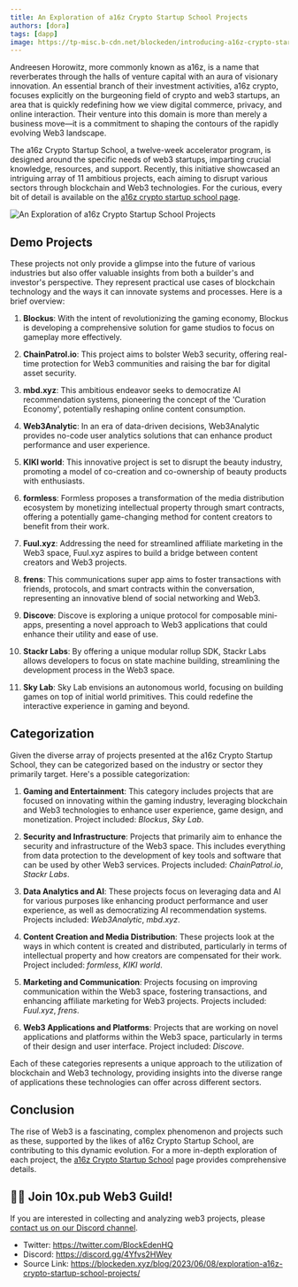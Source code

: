 ```yaml
---
title: An Exploration of a16z Crypto Startup School Projects
authors: [dora]
tags: [dapp]
image: https://tp-misc.b-cdn.net/blockeden/introducing-a16z-crypto-startup-school-showcase.jpg
---
```


Andreesen Horowitz, more commonly known as a16z, is a name that reverberates through the halls of venture capital with an aura of visionary innovation. An essential branch of their investment activities, a16z crypto, focuses explicitly on the burgeoning field of crypto and web3 startups, an area that is quickly redefining how we view digital commerce, privacy, and online interaction. Their venture into this domain is more than merely a business move—it is a commitment to shaping the contours of the rapidly evolving Web3 landscape.

The a16z Crypto Startup School, a twelve-week accelerator program, is designed around the specific needs of web3 startups, imparting crucial knowledge, resources, and support. Recently, this initiative showcased an intriguing array of 11 ambitious projects, each aiming to disrupt various sectors through blockchain and Web3 technologies. For the curious, every bit of detail is available on the [a16z crypto startup school page](https://blockeden.xyz/dapp/a16z-crypto-startup-school).

![An Exploration of a16z Crypto Startup School Projects](https://tp-misc.b-cdn.net/blockeden/introducing-a16z-crypto-startup-school-showcase.jpg "An Exploration of a16z Crypto Startup School Projects")

## Demo Projects

These projects not only provide a glimpse into the future of various industries but also offer valuable insights from both a builder's and investor's perspective. They represent practical use cases of blockchain technology and the ways it can innovate systems and processes. Here is a brief overview:

1. **Blockus**: With the intent of revolutionizing the gaming economy, Blockus is developing a comprehensive solution for game studios to focus on gameplay more effectively.

2. **ChainPatrol.io**: This project aims to bolster Web3 security, offering real-time protection for Web3 communities and raising the bar for digital asset security.

3. **mbd.xyz**: This ambitious endeavor seeks to democratize AI recommendation systems, pioneering the concept of the 'Curation Economy', potentially reshaping online content consumption.

4. **Web3Analytic**: In an era of data-driven decisions, Web3Analytic provides no-code user analytics solutions that can enhance product performance and user experience.

5. **KIKI world**: This innovative project is set to disrupt the beauty industry, promoting a model of co-creation and co-ownership of beauty products with enthusiasts.

6. **formless**: Formless proposes a transformation of the media distribution ecosystem by monetizing intellectual property through smart contracts, offering a potentially game-changing method for content creators to benefit from their work.

7. **Fuul.xyz**: Addressing the need for streamlined affiliate marketing in the Web3 space, Fuul.xyz aspires to build a bridge between content creators and Web3 projects.

8. **frens**: This communications super app aims to foster transactions with friends, protocols, and smart contracts within the conversation, representing an innovative blend of social networking and Web3.

9. **Discove**: Discove is exploring a unique protocol for composable mini-apps, presenting a novel approach to Web3 applications that could enhance their utility and ease of use.

10. **Stackr Labs**: By offering a unique modular rollup SDK, Stackr Labs allows developers to focus on state machine building, streamlining the development process in the Web3 space.

11. **Sky Lab**: Sky Lab envisions an autonomous world, focusing on building games on top of initial world primitives. This could redefine the interactive experience in gaming and beyond.

## Categorization

Given the diverse array of projects presented at the a16z Crypto Startup School, they can be categorized based on the industry or sector they primarily target. Here's a possible categorization:

1. **Gaming and Entertainment**: This category includes projects that are focused on innovating within the gaming industry, leveraging blockchain and Web3 technologies to enhance user experience, game design, and monetization. Project included: *Blockus*, *Sky Lab*.

2. **Security and Infrastructure**: Projects that primarily aim to enhance the security and infrastructure of the Web3 space. This includes everything from data protection to the development of key tools and software that can be used by other Web3 services. Projects included: *ChainPatrol.io*, *Stackr Labs*.

3. **Data Analytics and AI**: These projects focus on leveraging data and AI for various purposes like enhancing product performance and user experience, as well as democratizing AI recommendation systems. Projects included: *Web3Analytic*, *mbd.xyz*.

4. **Content Creation and Media Distribution**: These projects look at the ways in which content is created and distributed, particularly in terms of intellectual property and how creators are compensated for their work. Project included: *formless*, *KIKI world*.

5. **Marketing and Communication**: Projects focusing on improving communication within the Web3 space, fostering transactions, and enhancing affiliate marketing for Web3 projects. Projects included: *Fuul.xyz*, *frens*.

6. **Web3 Applications and Platforms**: Projects that are working on novel applications and platforms within the Web3 space, particularly in terms of their design and user interface. Project included: *Discove*.

Each of these categories represents a unique approach to the utilization of blockchain and Web3 technology, providing insights into the diverse range of applications these technologies can offer across different sectors.

## Conclusion

The rise of Web3 is a fascinating, complex phenomenon and projects such as these, supported by the likes of a16z Crypto Startup School, are contributing to this dynamic evolution. For a more in-depth exploration of each project, the [a16z Crypto Startup School](https://blockeden.xyz/dapp/a16z-crypto-startup-school) page provides comprehensive details.

<div class="alert alert-success" role="alert"><h2 class="alert-heading">🕵️‍♀️️ Join 10x.pub Web3 Guild!</h2><p>If you are interested in collecting and analyzing web3 projects, please <a href="https://discord.gg/4Yfvs2HWey">contact us on our Discord channel</a>.</p></div>

- Twitter: https://twitter.com/BlockEdenHQ
- Discord: https://discord.gg/4Yfvs2HWey
- Source Link: https://blockeden.xyz/blog/2023/06/08/exploration-a16z-crypto-startup-school-projects/
